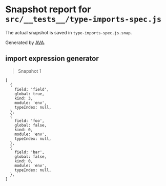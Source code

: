 # Snapshot report for `src/__tests__/type-imports-spec.js`

The actual snapshot is saved in `type-imports-spec.js.snap`.

Generated by [AVA](https://ava.li).

## import expression generator

> Snapshot 1

    [
      {
        field: 'field',
        global: true,
        kind: 3,
        module: 'env',
        typeIndex: null,
      },
      {
        field: 'foo',
        global: false,
        kind: 0,
        module: 'env',
        typeIndex: null,
      },
      {
        field: 'bar',
        global: false,
        kind: 0,
        module: 'env',
        typeIndex: null,
      },
    ]
